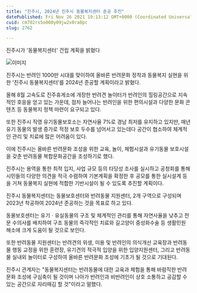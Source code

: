 ```yaml
---
title: "진주시, 2024년 진주시 동물복지센터 준공 추진"
datePublished: Fri Nov 26 2021 19:13:12 GMT+0000 (Coordinated Universal Time)
cuid: cm702rs5o000y09jw2x0ra0pc
slug: 2762

---
```



진주시가 '동물복지센터' 건립 계획을 밝혔다

![이미지](https://cdn.hashnode.com/res/hashnode/image/upload/v1739253740152/6e79f8a1-14da-46f7-b1c6-c040f0ffd354.jpeg)

진주시는 반려인 1000만 시대를 맞이하여 올바른 반려문화 정착과 동물복지 실현을 위한 '진주시 동물복지센터'를 2024년 준공할 계획이라고 밝혔다.

올해 8월 고속도로 진주휴게소에 개장한 반려견 놀이터가 반려인의 힐링공간으로 지속적인 호응을 얻고 있는 가운데, 점차 늘어나는 반려인을 위한 편의시설과 다양한 문화 콘텐츠 등 동물복지 정책 마련이 요구되고 있다.

또한 진주시 직영 유기동물보호소는 자연사율 7%로 경남 최저를 유지하고 있지만, 매년 유기 동물의 발생 증가로 적정 보호 두수를 넘어서고 있는데다 공간이 협소하여 체계적인 관리 및 치료에 많은 어려움이 있다.

이에 진주시는 올바른 반려문화 조성을 위한 교육, 놀이, 체험시설과 유기동물 보호시설을 갖춘 반려동물 복합문화공간을 조성하기로 했다.

진주시는 용역을 통한 최적 입지, 사업 규모 등의 타당성 조사를 실시하고 공청회를 통해 시민들의 다양한 의견을 적극 수렴하여 기본계획을 확정한 후 공모를 통한 실시설계 등을 거쳐 동물복지 실현에 적합한 기반시설이 될 수 있도록 추진할 계획이다.

진주시 동물복지센터는 동물보호센터와 반려동물 지원센터, 2개 구역으로 구성되며 2023년 착공하여 2024년 준공하는 것을 목표로 하고 있다.

동물보호센터는 유기ㆍ유실동물의 구조 및 체계적인 관리를 통해 자연사율을 낮추고 전문 수의사를 배치하여 구조 동물의 즉각적인 치료와 길고양이 중성화수술 등 생활민원 해소에 크게 도움이 될 것으로 보인다.

또한 반려동물 지원센터는 반려견의 위생, 미용 및 반려인의 의식개선 교육장과 반려동물 행동 교정을 위한 훈련장, 유기견의 적극적 입양을 위한 입양지원센터, 그리고 반려동물 실내외 놀이터로 구성하여 올바른 반려문화 조성에 기초가 될 것으로 기대된다.

진주시 관계자는 "동물복지센터는 반려동물에 대한 교육과 체험을 통해 바람직한 반려문화 조성에 구심축이 될 것이며 나아가 반려인과 비반려인이 상호 소통하고 공감할 수 있는 공간으로 자리매김 할 것"이라고 말했다.